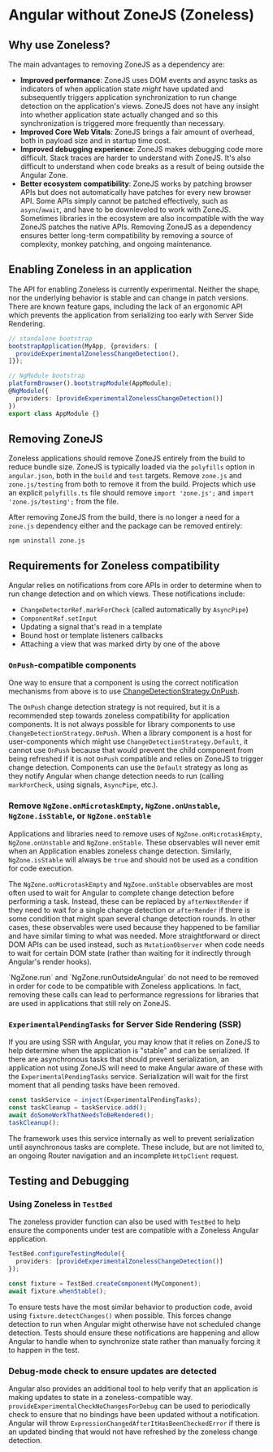 # Angular without ZoneJS (Zoneless)

## Why use Zoneless?

The main advantages to removing ZoneJS as a dependency are:

- **Improved performance**: ZoneJS uses DOM events and async tasks as indicators of when application state _might_ have updated and subsequently triggers application synchronization to run change detection on the application's views. ZoneJS does not have any insight into whether application state actually changed and so this synchronization is triggered more frequently than necessary.
- **Improved Core Web Vitals**: ZoneJS brings a fair amount of overhead, both in payload size and in startup time cost.
- **Improved debugging experience**: ZoneJS makes debugging code more difficult. Stack traces are harder to understand with ZoneJS. It's also difficult to understand when code breaks as a result of being outside the Angular Zone.
- **Better ecosystem compatibility**: ZoneJS works by patching browser APIs but does not automatically have patches for every new browser API. Some APIs simply cannot be patched effectively, such as `async`/`await`, and have to be downleveled to work with ZoneJS. Sometimes libraries in the ecosystem are also incompatible with the way ZoneJS patches the native APIs. Removing ZoneJS as a dependency ensures better long-term compatibility by removing a source of complexity, monkey patching, and ongoing maintenance.

## Enabling Zoneless in an application

The API for enabling Zoneless is currently experimental. Neither the shape, nor the underlying behavior is stable and can change
in patch versions. There are known feature gaps, including the lack of an ergonomic API which prevents the application from serializing too early with Server Side Rendering.

```typescript
// standalone bootstrap
bootstrapApplication(MyApp, {providers: [
  provideExperimentalZonelessChangeDetection(),
]});

// NgModule bootstrap
platformBrowser().bootstrapModule(AppModule);
@NgModule({
  providers: [provideExperimentalZonelessChangeDetection()]
})
export class AppModule {}
```

## Removing ZoneJS

Zoneless applications should remove ZoneJS entirely from the build to reduce bundle size. ZoneJS is typically
loaded via the `polyfills` option in `angular.json`, both in the `build` and `test` targets. Remove `zone.js`
and `zone.js/testing` from both to remove it from the build. Projects which use an explicit `polyfills.ts` file
should remove `import 'zone.js';` and `import 'zone.js/testing';` from the file.

After removing ZoneJS from the build, there is no longer a need for a `zone.js` dependency either and the
package can be removed entirely:

```shell
npm uninstall zone.js
```

## Requirements for Zoneless compatibility

Angular relies on notifications from core APIs in order to determine when to run change detection and on which views.
These notifications include:

- `ChangeDetectorRef.markForCheck` (called automatically by `AsyncPipe`)
- `ComponentRef.setInput`
- Updating a signal that's read in a template
- Bound host or template listeners callbacks
- Attaching a view that was marked dirty by one of the above

### `OnPush`-compatible components

One way to ensure that a component is using the correct notification mechanisms from above is to
use [ChangeDetectionStrategy.OnPush](/best-practices/skipping-subtrees#using-onpush).

The `OnPush` change detection strategy is not required, but it is a recommended step towards zoneless compatibility for application components. It is not always possible for library components to use `ChangeDetectionStrategy.OnPush`.
When a library component is a host for user-components which might use `ChangeDetectionStrategy.Default`, it cannot use `OnPush` because that would prevent the child component from being refreshed if it is not `OnPush` compatible and relies on ZoneJS to trigger change detection. Components can use the `Default` strategy as long as they notify Angular when change detection needs to run (calling `markForCheck`, using signals, `AsyncPipe`, etc.).

### Remove `NgZone.onMicrotaskEmpty`, `NgZone.onUnstable`, `NgZone.isStable`, or `NgZone.onStable`

Applications and libraries need to remove uses of `NgZone.onMicrotaskEmpty`, `NgZone.onUnstable` and `NgZone.onStable`.
These observables will never emit when an Application enables zoneless change detection.
Similarly, `NgZone.isStable` will always be `true` and should not be used as a condition for code execution.

The `NgZone.onMicrotaskEmpty` and `NgZone.onStable` observables are most often used to wait for Angular to
complete change detection before performing a task. Instead, these can be replaced by `afterNextRender`
if they need to wait for a single change detection or `afterRender` if there is some condition that might span
several change detection rounds. In other cases, these observables were used because they happened to be
familiar and have similar timing to what was needed. More straightforward or direct DOM APIs can be used instead,
such as `MutationObserver` when code needs to wait for certain DOM state (rather than waiting for it indirectly
through Angular's render hooks).

<docs-callout title="NgZone.run and NgZone.runOutsideAngular are compatible with Zoneless">
`NgZone.run` and `NgZone.runOutsideAngular` do not need to be removed in order for code to be compatible with
Zoneless applications. In fact, removing these calls can lead to performance regressions for libraries that
are used in applications that still rely on ZoneJS.
</docs-callout>

### `ExperimentalPendingTasks` for Server Side Rendering (SSR)

If you are using SSR with Angular, you may know that it relies on ZoneJS to help determine when the application
is "stable" and can be serialized. If there are asynchronous tasks that should prevent serialization, an application
not using ZoneJS will need to make Angular aware of these with the `ExperimentalPendingTasks` service. Serialization
will wait for the first moment that all pending tasks have been removed.

```typescript
const taskService = inject(ExperimentalPendingTasks);
const taskCleanup = taskService.add();
await doSomeWorkThatNeedsToBeRendered();
taskCleanup();
```

The framework uses this service internally as well to prevent serialization until asynchronous tasks are complete. These include, but are not limited to,
an ongoing Router navigation and an incomplete `HttpClient` request.

## Testing and Debugging

### Using Zoneless in `TestBed`

The zoneless provider function can also be used with `TestBed` to help
ensure the components under test are compatible with a Zoneless
Angular application.

```typescript
TestBed.configureTestingModule({
  providers: [provideExperimentalZonelessChangeDetection()]
});

const fixture = TestBed.createComponent(MyComponent);
await fixture.whenStable();
```

To ensure tests have the most similar behavior to production code,
avoid using `fixture.detectChanges()` when possible. This forces
change detection to run when Angular might otherwise have not
scheduled change detection. Tests should ensure these notifications
are happening and allow Angular to handle when to synchronize
state rather than manually forcing it to happen in the test.

### Debug-mode check to ensure updates are detected

Angular also provides an additional tool to help verify that an application is making
updates to state in a zoneless-compatible way. `provideExperimentalCheckNoChangesForDebug`
can be used to periodically check to ensure that no bindings have been updated
without a notification. Angular will throw `ExpressionChangedAfterItHasBeenCheckedError`
if there is an updated binding that would not have refreshed by the zoneless change
detection.
